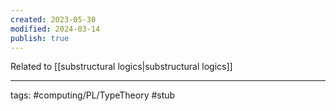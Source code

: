 ```yaml
---
created: 2023-05-30
modified: 2024-03-14
publish: true
---
```


Related to [[substructural logics|substructural logics]]

---
tags: #computing/PL/TypeTheory #stub